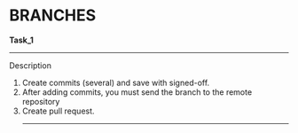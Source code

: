 # BRANCHES
<b>Task_1</b><br><hr>
Description<br>
1. Create commits (several) and save with signed-off.<br>
2. After adding commits, you must send the branch to the remote repository<br>
3. Create pull request.<br><hr>
